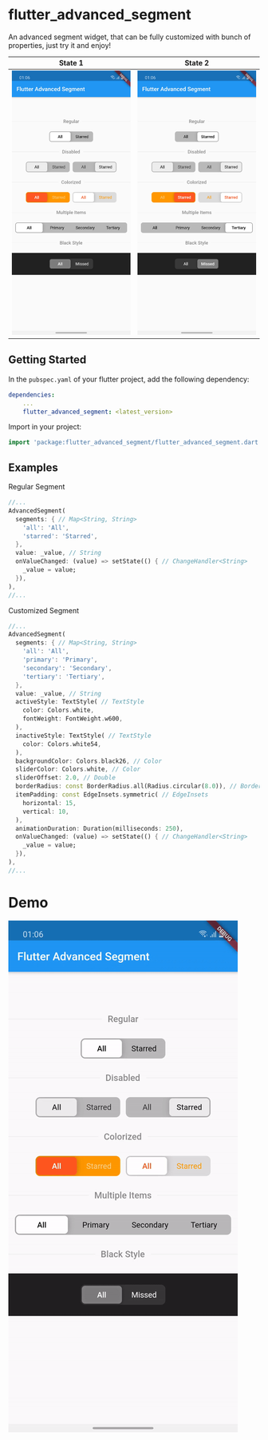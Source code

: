 # flutter_advanced_segment
An advanced segment widget, that can be fully customized with bunch of properties, just try it and enjoy! 

| State 1 | State 2 |
|:-:|:-:|
| ![Flutter Advanced Segment State 1](./SEGMENT_STATE_1.jpg) | ![Flutter Advanced Switch Starred State 2](./SEGMENT_STATE_2.jpg) |

## Getting Started
In the `pubspec.yaml` of your flutter project, add the following dependency:

```yaml
dependencies:
    ...
    flutter_advanced_segment: <latest_version>
```

Import in your project:

```dart
import 'package:flutter_advanced_segment/flutter_advanced_segment.dart';
```

## Examples

Regular Segment

```dart
//...
AdvancedSegment(
  segments: { // Map<String, String>
    'all': 'All',
    'starred': 'Starred',
  },
  value: _value, // String
  onValueChanged: (value) => setState(() { // ChangeHandler<String>
    _value = value;
  }),
),
//...
``` 

Customized Segment

```dart
//...
AdvancedSegment(
  segments: { // Map<String, String>
    'all': 'All',
    'primary': 'Primary',
    'secondary': 'Secondary',
    'tertiary': 'Tertiary',
  },
  value: _value, // String
  activeStyle: TextStyle( // TextStyle
    color: Colors.white,
    fontWeight: FontWeight.w600,
  ),
  inactiveStyle: TextStyle( // TextStyle
    color: Colors.white54,
  ),
  backgroundColor: Colors.black26, // Color
  sliderColor: Colors.white, // Color
  sliderOffset: 2.0, // Double
  borderRadius: const BorderRadius.all(Radius.circular(8.0)), // BorderRadius
  itemPadding: const EdgeInsets.symmetric( // EdgeInsets
    horizontal: 15,
    vertical: 10,
  ),
  animationDuration: Duration(milliseconds: 250),
  onValueChanged: (value) => setState(() { // ChangeHandler<String>
    _value = value;
  }),
),
//...
``` 

# Demo

![Flutter Advanced Segment Demo](./DEMO.gif)